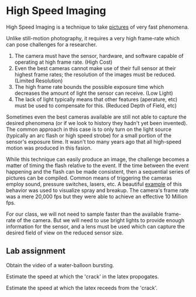 # High Speed Imaging
High Speed Imaging is a technique to take [pictures](https://edgerton.mit.edu/high-speed-imaging/high-speed-images) of very fast phenomena.

Unlike still-motion photography, it requires a very high frame-rate which can pose challenges for a researcher.
1) The camera must have the sensor, hardware, and software capable of operating at high frame rate. (High Cost)
2) Even the best cameras cannot make use of their full sensor at their highest frame rates; the resolution of the images must be reduced. (Limited Resolution)
3) The high frame rate bounds the possible exposure time which decreases the amount of light the sensor can receive. (Low Light)
4) The lack of light typically means that other features (aperature, etc) must be used to compensate for this. (Reduced Depth of Field, etc)

Sometimes even the best cameras available are still not able to capture the desired phenomena (or if we look to history they hadn't yet been invented).
The common approach in this case is to only turn on the light source (typically an arc flash or high speed strobe) for a small portion of the sensor's exposure time.
It wasn't too many years ago that all high-speed motion was produced in this fasion.

While this technique can easily produce an image, the challenge becomes a matter of timing the flash relative to the event.
If the time between the event happening and the flash can be made consistent, then a sequential series of pictures can be compiled.
Common means of triggering the cameras employ sound, pressure switches, lasers, etc.
A beautiful [example](https://gfm.aps.org/meetings/dfd-2014/5408ec6e69702d07711b0200) of this behavior was used to visualize spray and breakup. The camera's frame rate was a mere 20,000 fps but they were able to achieve an effective 10 Million fps.

For our class, we will not need to sample faster than the available frame-rate of the camera.
But we will need to use bright lights to provide enough information for the sensor, and a lens must be used which can capture the desired field of view on the reduced sensor size.

## Lab assignment
Obtain the video of a water-balloon bursting.

Estimate the speed at which the 'crack' in the latex propogates.

Estimate the speed at which the latex receeds from the 'crack'.
